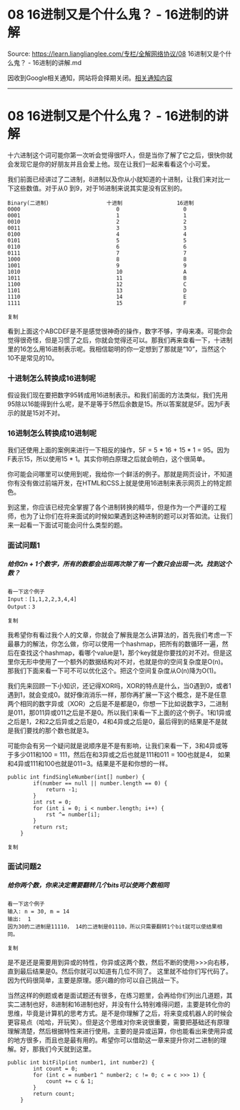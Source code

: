 # 08 16进制又是个什么鬼？ - 16进制的讲解 

Source: https://learn.lianglianglee.com/专栏/全解网络协议/08 16进制又是个什么鬼？ - 16进制的讲解.md

因收到Google相关通知，网站将会择期关闭。[相关通知内容](https://lumendatabase.org/notices/44265620)

---

# 08 16进制又是个什么鬼？ - 16进制的讲解

十六进制这个词可能你第一次听会觉得很吓人，但是当你了解了它之后，很快你就会发现它是你的好朋友并且会爱上他。现在让我们一起来看看这个小可爱。

我们前面已经讲过了二进制，8进制以及你从小就知道的十进制，让我们来对比一下这些数值。对于从0 到9，对于16进制来说其实是没有区别的。

```
Binary(二进制)                  十进制                 16进制
0000                              0                    0
0001                              1                    1
0010                              2                    2
0011                              3                    3
0100                              4                    4
0101                              5                    5
0110                              6                    6
0111                              7                    7
1000                              8                    8
1001                              9                    9
1010                              10                   A
1011                              11                   B
1100                              12                   C
1101                              13                   D
1110                              14                   E
1111                              15                   F

复制

```

看到上面这个ABCDEF是不是感觉很神奇的操作，数字不够，字母来凑。可能你会觉得很奇怪，但是习惯了之后，你就会觉得还可以。那我们再来查看一下，十进制里的16怎么用16进制表示呢。我相信聪明的你一定想到了那就是“10”，当然这个10不是常见的10。

### 十进制怎么转换成16进制呢

假设我们现在要把数字95转成用16进制表示。和我们前面的方法类似，我们先用95除以16能得到什么呢，是不是等于5然后余数是15。所以答案就是5F。因为F表示的就是15对不对。

### 16进制怎么转换成10进制呢

我们还使用上面的案例来进行一下相反的操作，5F = 5 \* 16 + 15 \* 1 = 95。因为F表示15，所以使用15 \* 1。其实你明白原理之后就会明白，这个很简单。

你可能会问哪里可以使用到呢，我给你一个鲜活的例子。那就是网页设计，不知道你有没有做过前端开发，在HTML和CSS上就是使用16进制来表示网页上的特定颜色。

到这里，你应该已经完全掌握了各个进制转换的精华，但是作为一个严谨的工程师，也为了让你们在将来面试的时候如果遇到这种进制的题可以对答如流。让我们来一起看一下面试可能会问什么类型的题。

### 面试问题1

##### 给你2n + 1个数字，所有的数都会出现两次除了有一个数只会出现一次。找到这个数？

```
看一下这个例子
Input：[1,1,2,2,3,4,4]
Output：3

复制

```

我希望你有看过我个人的文章，你就会了解我是怎么讲算法的，首先我们考虑一下最暴力的解法，你怎么做，你可以使用一个hashmap，把所有的数循环一遍，然后在查找这个hashmap，看哪个value是1，那个key就是你要找的对不对。但是这里你无形中使用了一个额外的数据结构对不对，也就是你的空间复杂度是O(n)。那我们下面来看一下可不可以优化这个。把这个空间复杂度从O(n)降为O(1)。

我们先来回顾一下小知识，还记得XOR吗，XOR的特点是什么，当0遇到0，或者1遇到1，就会变成0。就好像消消乐一样，那你再扩展一下这个概念，是不是任意两个相同的数字异或（XOR）之后是不是都是0，你想一下比如说数字3，二进制是011，那011异或011之后是不是0。所以我们来看一下上面的这个例子。1和1异或之后是1，2和2之后异或之后是0，4和4异或之后是0，最后得到的结果是不是就是我们要找的那个数也就是3。

可能你会有另一个疑问就是说顺序是不是有影响，让我们来看一下，3和4异或等于多少011和100 = 111，然后在和3异或之后也就是111和011 = 100也就是4， 如果和4异或111和100也就是011=3。结果是不是和你想的一样。

```
public int findSingleNumber(int[] number) {
        if(number == null || number.length == 0) {
            return -1;
        }
        int rst = 0;
        for (int i = 0; i < number.length; i++) {
            rst ^= number[i];
        }
        return rst;
    }

复制

```

### 面试问题2

##### 给你两个数，你来决定需要翻转几个bits可以使两个数相同

```
看一下这个例子
输入: n = 30, m = 14
输出:  1
因为30的二进制是11110， 14的二进制是01110，所以只需要翻转1个bit就可以使结果相同。

复制

```

是不是还是需要用到异或的特性，你异或这两个数，然后不断的使用>>>向右移，直到最后结果是0。然后你就可以知道有几位不同了。 这里就不给你们写代码了。因为代码很简单，主要是原理。感兴趣的你可以自己挑战一下。

当然这样的例题或者是面试题还有很多，在练习题里，会再给你们列出几道题，其实二进制也好，8进制和16进制也好，并没有什么特别难得问题，主要是转化你的思维，毕竟是计算机的思考方式。是不是你理解了之后，将来变成机器人的时候会更容易点（哈哈，开玩笑）。但是这个思维对你来说很重要，需要把基础还有原理理解清楚，然后根据特性来进行使用。主要的是异或运算，你也能看出来使用异或的地方很多，而且也是最有用的。希望你可以借助这一章来提升你对二进制的理解。好，那我们今天就到这里。

```
public int bitFilp(int number1, int number2) {
        int count = 0;  
        for (int c = number1 ^ number2; c != 0; c = c >>> 1) {
            count += c & 1;
        }
        return count;
    }

```